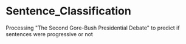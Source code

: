 # Sentence_Classification
Processing "The Second Gore-Bush Presidential Debate" to predict if sentences were progressive or not
